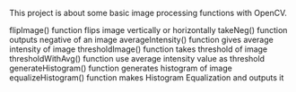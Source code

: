 This project is about some basic image processing functions with OpenCV.

flipImage() function flips image vertically or horizontally
takeNeg() function outputs negative of an image
averageIntensity() function gives average intensity of image 
thresholdImage() function takes threshold of image
thresholdWithAvg() function use average intensity value as threshold
generateHistogram() function generates histogram of image
equalizeHistogram() function makes Histogram Equalization and outputs it

